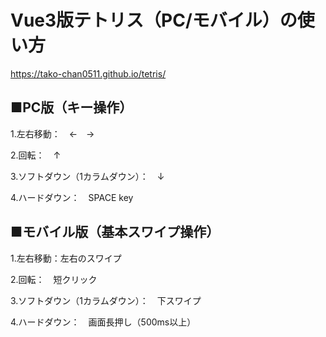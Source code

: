 # Vue3版テトリス（PC/モバイル）の使い方
https://tako-chan0511.github.io/tetris/

## ■PC版（キー操作）
1.左右移動：　←　→

2.回転：　↑

3.ソフトダウン（1カラムダウン）：　↓

4.ハードダウン：　SPACE key

## ■モバイル版（基本スワイプ操作）
1.左右移動：左右のスワイプ

2.回転：　短クリック

3.ソフトダウン（1カラムダウン）：　下スワイプ

4.ハードダウン：　画面長押し（500ms以上）
